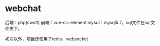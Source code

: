 # webchat
后端：php(swoft)
前端：vue-cli+element
mysql：mysql5.7，sql文件在sql文件夹下。

初次以外，项目还使用了redis、websocket